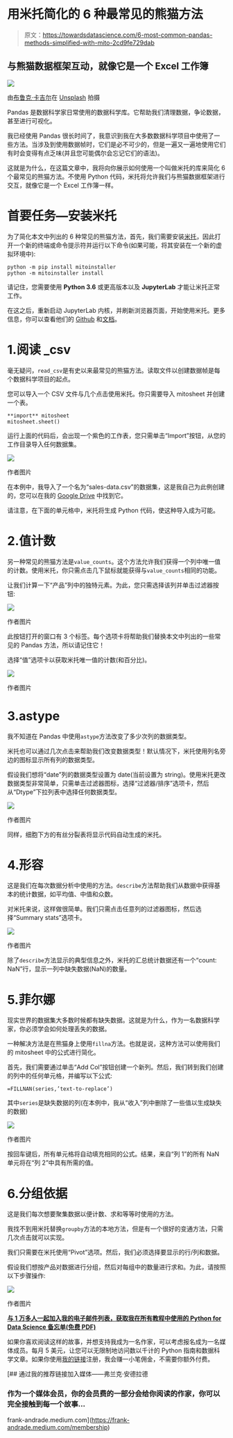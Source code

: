 # 用米托简化的 6 种最常见的熊猫方法

> 原文：<https://towardsdatascience.com/6-most-common-pandas-methods-simplified-with-mito-2cd9fe729dab>

## 与熊猫数据框架互动，就像它是一个 Excel 工作簿

![](img/baaa1561f44022e5e5ce632f3bdf2e26.png)

由[布鲁克·卡吉尔](https://unsplash.com/@brookecagle?utm_source=medium&utm_medium=referral)在 [Unsplash](https://unsplash.com?utm_source=medium&utm_medium=referral) 拍摄

Pandas 是数据科学家日常使用的数据科学库。它帮助我们清理数据，争论数据，甚至进行可视化。

我已经使用 Pandas 很长时间了，我意识到我在大多数数据科学项目中使用了一些方法。当涉及到使用数据帧时，它们是必不可少的，但是一遍又一遍地使用它们有时会变得有点乏味(并且您可能偶尔会忘记它们的语法)。

这就是为什么，在这篇文章中，我将向你展示如何使用一个叫做米托的库来简化 6 个最常见的熊猫方法。不使用 Python 代码，米托将允许我们与熊猫数据框架进行交互，就像它是一个 Excel 工作簿一样。

# 首要任务—安装米托

为了简化本文中列出的 6 种常见的熊猫方法，首先，我们需要安装[米托](https://www.trymito.io/)，因此打开一个新的终端或命令提示符并运行以下命令(如果可能，将其安装在一个新的虚拟环境中):

```
python -m pip install mitoinstaller
python -m mitoinstaller install
```

请记住，您需要使用 **Python 3.6** 或更高版本以及 **JupyterLab** 才能让米托正常工作。

在这之后，重新启动 JupyterLab 内核，并刷新浏览器页面，开始使用米托。更多信息，你可以查看他们的 [Github](https://github.com/mito-ds/monorepo) 和[文档](https://docs.trymito.io/getting-started/installing-mito)。

# 1.阅读 _csv

毫无疑问，`read_csv`是有史以来最常见的熊猫方法。读取文件以创建数据帧是每个数据科学项目的起点。

您可以导入一个 CSV 文件与几个点击使用米托。你只需要导入 mitosheet 并创建一个表。

```
**import** mitosheet
mitosheet.sheet()
```

运行上面的代码后，会出现一个紫色的工作表，您只需单击“Import”按钮，从您的工作目录导入任何数据集。

![](img/ce36025ff81ddfe5767c2a456d497742.png)

作者图片

在本例中，我导入了一个名为“sales-data.csv”的数据集，这是我自己为此例创建的，您可以在我的 [Google Drive](https://drive.google.com/drive/folders/1d3N4hs0dDEdEsUqI9J_MHaF5CdYIlSLM?usp=sharing) 中找到它。

请注意，在下面的单元格中，米托将生成 Python 代码，使这种导入成为可能。

# 2.值计数

另一种常见的熊猫方法是`value_counts`。这个方法允许我们获得一个列中唯一值的计数。使用米托，你只需点击几下鼠标就能获得与`value_counts`相同的功能。

让我们计算一下“产品”列中的独特元素。为此，您只需选择该列并单击过滤器按钮:

![](img/f1ab4bfc7ac5b64be7e037b0baad2c2a.png)

作者图片

此按钮打开的窗口有 3 个标签。每个选项卡将帮助我们替换本文中列出的一些常见的 Pandas 方法，所以请记住它！

选择“值”选项卡以获取米托唯一值的计数(和百分比)。

![](img/6d6e0a8855354a82ffa08279a9f1c038.png)

作者图片

# 3.astype

我不知道在 Pandas 中使用`astype`方法改变了多少次列的数据类型。

米托也可以通过几次点击来帮助我们改变数据类型！默认情况下，米托使用列名旁边的图标显示所有列的数据类型。

假设我们想将“date”列的数据类型设置为 date(当前设置为 string)。使用米托更改数据类型非常简单，只需单击过滤器图标，选择“过滤器/排序”选项卡，然后从“Dtype”下拉列表中选择任何数据类型。

![](img/07f50b382b838f80928745b36c19c381.png)

作者图片

同样，细胞下方的有丝分裂表将显示代码自动生成的米托。

# 4.形容

这是我们在每次数据分析中使用的方法。`describe`方法帮助我们从数据中获得基本的统计数据，如平均值、中值和众数。

对米托来说，这样做很简单。我们只需点击任意列的过滤器图标，然后选择“Summary stats”选项卡。

![](img/d7bb04fffb69e48c228ad1faccd938e4.png)

作者图片

除了`describe`方法显示的典型信息之外，米托的汇总统计数据还有一个“count: NaN”行，显示一列中缺失数据(NaN)的数量。

# 5.菲尔娜

现实世界的数据集大多数时候都有缺失数据。这就是为什么，作为一名数据科学家，你必须学会如何处理丢失的数据。

一种解决方法是在熊猫身上使用`fillna`方法。也就是说，这种方法可以使用我们的 mitosheet 中的公式进行简化。

首先，我们需要通过单击“Add Col”按钮创建一个新列。然后，我们转到我们创建的列中的任何单元格，并编写以下公式:

```
=FILLNAN(series,’text-to-replace’)
```

其中`series`是缺失数据的列(在本例中，我从“收入”列中删除了一些值以生成缺失的数据)

![](img/1742bd2064e360a7d5274399e281d017.png)

作者图片

按回车键后，所有单元格将自动填充相同的公式。结果，来自“列 1”的所有 NaN 单元将在“列 2”中具有所需的值。

# 6.分组依据

这是我们每次想要聚集数据以便计数、求和等等时使用的方法。

我找不到用米托替换`groupby`方法的本地方法，但是有一个很好的变通方法，只需几次点击就可以实现。

我们只需要在米托使用“Pivot”选项。然后，我们必须选择要显示的行/列和数据。

假设我们想按产品对数据进行分组，然后对每组中的数量进行求和。为此，请按照以下步骤操作:

![](img/00adf83b8e4860d77c0d0a76f0066b88.png)

作者图片

[**与 1 万多人一起加入我的电子邮件列表，获取我在所有教程中使用的 Python for Data Science 备忘单(免费 PDF)**](https://frankandrade.ck.page/bd063ff2d3)

如果你喜欢阅读这样的故事，并想支持我成为一名作家，可以考虑报名成为一名媒体成员。每月 5 美元，让您可以无限制地访问数以千计的 Python 指南和数据科学文章。如果你使用[我的链接](https://frank-andrade.medium.com/membership)注册，我会赚一小笔佣金，不需要你额外付费。

[](https://frank-andrade.medium.com/membership) [## 通过我的推荐链接加入媒体——弗兰克·安德拉德

### 作为一个媒体会员，你的会员费的一部分会给你阅读的作家，你可以完全接触到每一个故事…

frank-andrade.medium.com](https://frank-andrade.medium.com/membership)